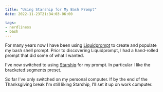 ```yaml
---
title: "Using Starship for My Bash Prompt"
date: 2022-11-23T21:34:03-06:00

tags:
- nerdliness
- bash
---
```

For many years now I have been using [Liquidprompt](https://github.com/nojhan/liquidprompt
"Liquidprompt") to create and populate my bash shell prompt. Prior to discovering Liquidprompt, I
had a hand-rolled prompt that did some of what I wanted.

I've now switched to using [Starship](https://starship.rs "Starship") for my prompt. In particular I
like the [bracketed segments](https://starship.rs/presets/bracketed-segments.html "bracketed
segments") preset.

So far I've only switched on my personal computer. If by the end of the Thanksgiving break I'm still
liking Starship, I'll set it up on work computer.

